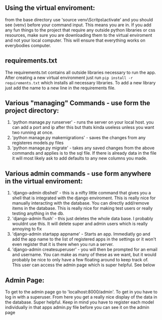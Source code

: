 ## Using the virtual enviroment:
from the base directory use 'source venv\Scritps\activate' and you should see (venv) before your command input. This means you are in. If you add any fun things to the project that require any outside python libraries or css resources, make sure you are downloading them to the virtual enviroment and not your local computer. This will ensure that everything works on everybodies computer.

## requirements.txt
The requirements.txt contains all outside libraries necessary to run the app. After creating a new virtual environment just run `pip install -r requirements.txt` which installs all necessary libraries. 
To add a new library just add the name to a new line in the requirements file.

## Various "managing" Commands - use form the project directory:
1. 'python manage.py runserver' - runs the server on your local host. you can add a port and ip after this but thats kinda useless unless you want two running at once.
2. 'python manage.py makemigrations' - saves the changes from any registeres models.py files
3. 'python manage.py migrate'  - takes any saved changes from the above commands and applies is to the sql file. If there is already data in the file it will most likely ask to add defaults to any new columns you made.

## Various admin commands - use form anywhere in the virtual enviroment:
1. 'django-admin dbshell' - this is a nifty little command that gives you a shell that is integrated with the django enviroment. This is really nice for manually interacting with the database. You can directly add/remove items in the database. This is really nice for making test users or really testing anything in the db.
2. 'django-admin flush' - this just deletes the whole data base. I probably wouldnt use this. It will delete super and admin users which is really annoying to fix
3. 'django-admin startapp appname' - Starts an app. Immediatly go and add the app name to the list of registered apps in the settings or it won't even register that it is there when you run a server.
4. 'django-admin createsuperuser' - you will then be prompted for an email and username. You can make as many of these as we want, but it would probably be nice to only have a few floating around to keep track of. This user can access the admin page which is super helpful. See below

## Admin Page:
To get to the admin page go to 'localhost:8000/admin'. To get in you have to log in with a superuser. From here you get a really nice display of the data in the database. Super helpful. Keep in mind you have to register each model individually in that apps admin.py file before you can see it on the admin page
